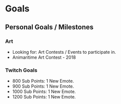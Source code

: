 # Goals
## Personal Goals / Milestones
### Art
* Looking for: Art Contests / Events to participate in.
* Animaritime Art Contest - 2018

### Twitch Goals
* 800 Sub Points: 1 New Emote.
* 900 Sub Points: 1 New Emote.
* 1000 Sub Points: 1 New Emote.
* 1200 Sub Points: 1 New Emote.